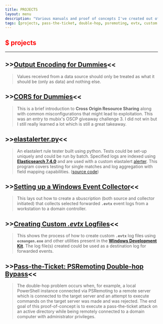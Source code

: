 ```yaml
---
title: PROJECTS
layout: menu
description: "Various manuals and proof of concepts I've created out of personal interest most of which in a Windows context."
tags: [projects, pass-the-ticket, double-hop, psremoting, evtx, custom logs, ecmangen, subscription, windows event forwarder, windows event collector, wec, wef, elastalerter, elastalert, elasticsearch, rules, cross origin resource sharing, cors, mubix, output encoding]
---
```


## <span style="color:red">$ projects</span>

---

## >>[Output Encoding for Dummies](./prjct/Output-Encoding.html)<<
> Values received from a data source should only be treated as what it should be (only as data) and nothing else.

## >>[CORS for Dummies](./prjct/CORS.html)<<
> This is a brief introduction to __Cross Origin Resource Sharing__ along with common misconfigurations that might lead to exploitation. This was an entry to mubix's OSCP giveaway challenge 3. I did not win but I still really learned a lot which is still a great takeaway.

## >>[elastalerter.py](./prjct/elastalerter.html)<<
> An elastalert rule tester built using python. Tests could be set-up uniquely and could be run by batch. Specified logs are indexed using [__Elasticsearch 7.4.0__](https://www.elastic.co/downloads/past-releases/elasticsearch-7-4-0) and are used with a custom elastalert [alerter](https://github.com/jebidiah-anthony/elastalerter/blob/master/elastalerter/alerter.py). This program covers testing for single matches and log aggregation with field mapping capabilities. ([source code](https://github.com/jebidiah-anthony/elastalerter/blob/master/elastalerter.py))

## >>[Setting up a Windows Event Collector](./prjct/Windows-Event-Collector.html)<<
> This lays out how to create a sbuscription (both source and collector initiated) that collects selected forwarded __`.evtx`__  event logs from a workstation to a domain controller.

## >>[Creating Custom __*.evtx*__ Logfiles](./prjct/Custom-evtx-Logfiles.html)<<
> This shows the process of how to create custom __`.evtx`__ log files using __`ecmangen.exe`__ and other utilities present in the [__Windows Development Kit__](https://go.microsoft.com/fwlink/p/?LinkId=838916). The log file(s) created could be used as a destination log for forwarded events.

## >>[Pass-the-Ticket: PSRemoting Double-hop Bypass](./prjct/PTT-PSRemoting.html)<<
> The double-hop problem occurs when, for example, a local PowerShell instance connected via PSRemoting to a remote server which is connected to the target server and an attempt to execute commands on the target server was made and was rejected. The end goal of this proof-of-concept is to execute a pass-the-ticket attack on an active directory while being remotely connected to a domain computer with administrator privileges.

